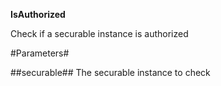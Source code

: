 **IsAuthorized**

Check if a securable instance is authorized

#Parameters#


##securable##
The securable instance to check
